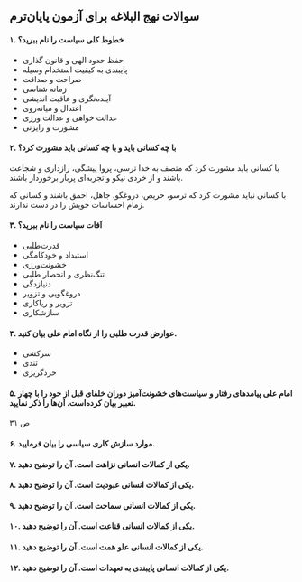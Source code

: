 ## سوالات نهج البلاغه برای آزمون پایان‌ترم


#### ۱. خطوط کلی سیاست را نام ببرید؟
* حفظ حدود الهی و قانون گذاری
* پایبندی به کیفیت استخدام وسیله
* صراحت و صداقت
* زمانه شناسی
* آینده‌نگری و عاقبت اندیشی
* اعتدال و میانه‌روی
* عدالت خواهی و عدالت ورزی
* مشورت و رایزنی

#### ۲. با چه کسانی باید و با چه کسانی باید مشورت کرد؟
با کسانی باید مشورت کرد که متصف به خدا ترسی، پروا پیشگی، رازداری و شجاعت باشند و از خردی نیکو و تجربه‌ای پربار برخوردار باشند.

با کسانی نباید مشورت کرد که ترسو، حریص، دروغگو، جاهل، احمق باشند و کسانی که زمام احساسات خویش را در دست ندارند.

#### ۳. آفات سیاست را نام ببرید؟
* قدرت‌طلبی
* استبداد و خودکامگی
* خشونت‌ورزی
* تنگ‌نظری و انحصار طلبی
* دنیازدگی
* دروغگویی و تزویر
* تزویر و ریاکاری
* سازشکاری

#### ۴. عوارض قدرت طلبی را از نگاه امام علی بیان کنید.
* سرکشی
* تندی
* خردگریزی

#### ۵. امام علی پیامدهای رفتار و سیاست‌های خشونت‌آمیز دوران خلفای قبل از خود را با چهار تعبیر بیان کرده‌است. آن‌ها را ذکر نمایید.
ص ۳۱

#### ۶. موارد سازش کاری سیاسی را بیان فرمایید.


#### ۷. یکی از کمالات انسانی نزاهت است. آن را توضیح دهید.


#### ۸. یکی از کمالات انسانی عبودیت است. آن را توضیح دهید.


#### ۹. یکی از کمالات انسانی سماحت است. آن را توضیح دهید.

#### ۱۰. یکی از کمالات انسانی قناعت است. آن را توضیح دهید‌.

#### ۱۱. یکی از کمالات انسانی علو همت است. آن را توضیح دهید.

#### ۱۲. یکی از کمالات انسانی پایبندی به تعهدات است. آن را توضیح دهید.
